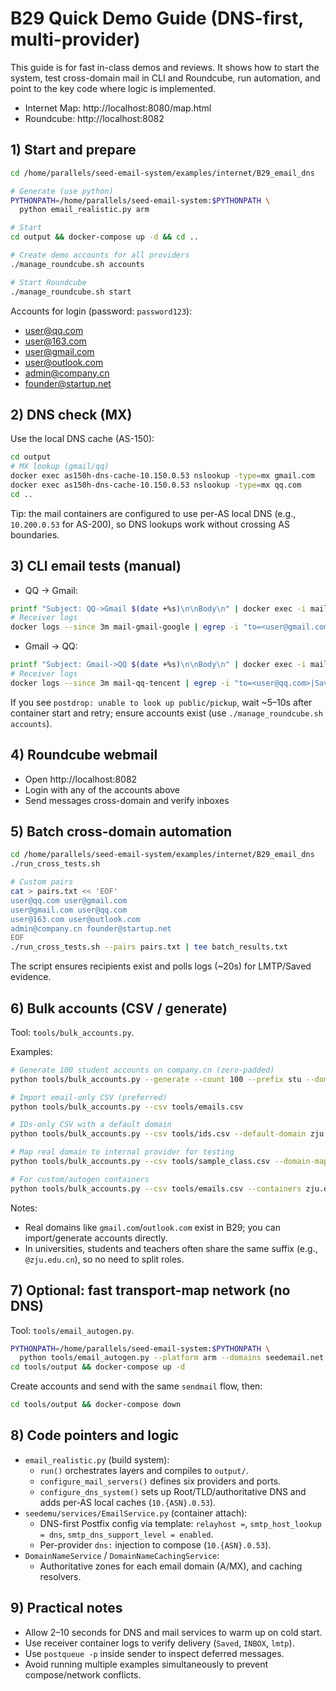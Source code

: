 # B29 Quick Demo Guide (DNS-first, multi-provider)

This guide is for fast in-class demos and reviews. It shows how to start the system, test cross-domain mail in CLI and Roundcube, run automation, and point to the key code where logic is implemented.

- Internet Map: http://localhost:8080/map.html
- Roundcube: http://localhost:8082

## 1) Start and prepare

```bash
cd /home/parallels/seed-email-system/examples/internet/B29_email_dns

# Generate (use python)
PYTHONPATH=/home/parallels/seed-email-system:$PYTHONPATH \
  python email_realistic.py arm

# Start
cd output && docker-compose up -d && cd ..

# Create demo accounts for all providers
./manage_roundcube.sh accounts

# Start Roundcube
./manage_roundcube.sh start
```

Accounts for login (password: `password123`):
- user@qq.com
- user@163.com
- user@gmail.com
- user@outlook.com
- admin@company.cn
- founder@startup.net

## 2) DNS check (MX)

Use the local DNS cache (AS-150):
```bash
cd output
# MX lookup (gmail/qq)
docker exec as150h-dns-cache-10.150.0.53 nslookup -type=mx gmail.com
docker exec as150h-dns-cache-10.150.0.53 nslookup -type=mx qq.com
cd ..
```
Tip: the mail containers are configured to use per-AS local DNS (e.g., `10.200.0.53` for AS-200), so DNS lookups work without crossing AS boundaries.

## 3) CLI email tests (manual)

- QQ → Gmail:
```bash
printf "Subject: QQ->Gmail $(date +%s)\n\nBody\n" | docker exec -i mail-qq-tencent sendmail user@gmail.com
# Receiver logs
docker logs --since 3m mail-gmail-google | egrep -i "to=<user@gmail.com>|Saved|INBOX|lmtp"
```

- Gmail → QQ:
```bash
printf "Subject: Gmail->QQ $(date +%s)\n\nBody\n" | docker exec -i mail-gmail-google sendmail user@qq.com
# Receiver logs
docker logs --since 3m mail-qq-tencent | egrep -i "to=<user@qq.com>|Saved|INBOX|lmtp"
```

If you see `postdrop: unable to look up public/pickup`, wait ~5–10s after container start and retry; ensure accounts exist (use `./manage_roundcube.sh accounts`).

## 4) Roundcube webmail

- Open http://localhost:8082
- Login with any of the accounts above
- Send messages cross-domain and verify inboxes

## 5) Batch cross-domain automation

```bash
cd /home/parallels/seed-email-system/examples/internet/B29_email_dns
./run_cross_tests.sh

# Custom pairs
cat > pairs.txt << 'EOF'
user@qq.com user@gmail.com
user@gmail.com user@qq.com
user@163.com user@outlook.com
admin@company.cn founder@startup.net
EOF
./run_cross_tests.sh --pairs pairs.txt | tee batch_results.txt
```

The script ensures recipients exist and polls logs (~20s) for LMTP/Saved evidence.

## 6) Bulk accounts (CSV / generate)

Tool: `tools/bulk_accounts.py`.

Examples:
```bash
# Generate 100 student accounts on company.cn (zero-padded)
python tools/bulk_accounts.py --generate --count 100 --prefix stu --domain company.cn --pad 4

# Import email-only CSV (preferred)
python tools/bulk_accounts.py --csv tools/emails.csv

# IDs-only CSV with a default domain
python tools/bulk_accounts.py --csv tools/ids.csv --default-domain zju.edu.cn

# Map real domain to internal provider for testing
python tools/bulk_accounts.py --csv tools/sample_class.csv --domain-map zju.edu.cn=company.cn

# For custom/autogen containers
python tools/bulk_accounts.py --csv tools/emails.csv --containers zju.edu.cn=mail-zju-edu-cn
```
Notes:
- Real domains like `gmail.com`/`outlook.com` exist in B29; you can import/generate accounts directly.
- In universities, students and teachers often share the same suffix (e.g., `@zju.edu.cn`), so no need to split roles.

## 7) Optional: fast transport-map network (no DNS)

Tool: `tools/email_autogen.py`.
```bash
PYTHONPATH=/home/parallels/seed-email-system:$PYTHONPATH \
  python tools/email_autogen.py --platform arm --domains seedemail.net corporate.local smallbiz.org --asn-start 150
cd tools/output && docker-compose up -d
```
Create accounts and send with the same `sendmail` flow, then:
```bash
cd tools/output && docker-compose down
```

## 8) Code pointers and logic

- `email_realistic.py` (build system):
  - `run()` orchestrates layers and compiles to `output/`.
  - `configure_mail_servers()` defines six providers and ports.
  - `configure_dns_system()` sets up Root/TLD/authoritative DNS and adds per-AS local caches (`10.{ASN}.0.53`).
- `seedemu/services/EmailService.py` (container attach):
  - DNS-first Postfix config via template: `relayhost =`, `smtp_host_lookup = dns`, `smtp_dns_support_level = enabled`.
  - Per-provider `dns:` injection to compose (`10.{ASN}.0.53`).
- `DomainNameService` / `DomainNameCachingService`:
  - Authoritative zones for each email domain (A/MX), and caching resolvers.

## 9) Practical notes

- Allow 2–10 seconds for DNS and mail services to warm up on cold start.
- Use receiver container logs to verify delivery (`Saved`, `INBOX`, `lmtp`).
- Use `postqueue -p` inside sender to inspect deferred messages.
- Avoid running multiple examples simultaneously to prevent compose/network conflicts.
